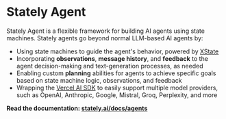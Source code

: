 # Stately Agent

Stately Agent is a flexible framework for building AI agents using state machines. Stately agents go beyond normal LLM-based AI agents by:

- Using state machines to guide the agent's behavior, powered by [XState](https://stately.ai/docs/xstate)
- Incorporating **observations**, **message history**, and **feedback** to the agent decision-making and text-generation processes, as needed
- Enabling custom **planning** abilities for agents to achieve specific goals based on state machine logic, observations, and feedback
- Wrapping the [Vercel AI SDK](https://sdk.vercel.ai/) to easily support multiple model providers, such as OpenAI, Anthropic, Google, Mistral, Groq, Perplexity, and more

**Read the documentation: [stately.ai/docs/agents](https://stately.ai/docs/agents)**
